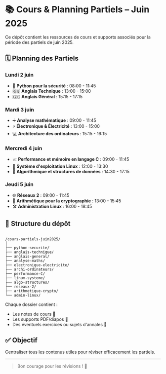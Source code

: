 # 📚 Cours & Planning Partiels – Juin 2025

Ce dépôt contient les ressources de cours et supports associés pour la période des partiels de juin 2025.

## 🗓️ Planning des Partiels

### **Lundi 2 juin**
- 🐍 **Python pour la sécurité** : 08:00 - 11:45  
- 🇬🇧 **Anglais Technique** : 13:00 - 15:00  
- 🇬🇧 **Anglais Général** : 15:15 - 17:15  

### **Mardi 3 juin**
- ➗ **Analyse mathématique** : 09:00 - 11:45  
- ⚡ **Électronique & Électricité** : 13:00 - 15:00  
- 💻 **Architecture des ordinateurs** : 15:15 - 16:15  

### **Mercredi 4 juin**
- 📈 **Performance et mémoire en langage C** : 09:00 - 11:45  
- 🐧 **Système d'exploitation Linux** : 12:00 - 13:30  
- 🧠 **Algorithmique et structures de données** : 14:30 - 17:15  

### **Jeudi 5 juin**
- 🌐 **Réseaux 2** : 09:00 - 11:45  
- 🔢 **Arithmétique pour la cryptographie** : 13:00 - 15:45  
- 🛠️ **Administration Linux** : 16:00 - 18:45  

## 📁 Structure du dépôt

```

/cours-partiels-juin2025/
│
├── python-securite/
├── anglais-technique/
├── anglais-general/
├── analyse-maths/
├── electronique-electricite/
├── archi-ordinateurs/
├── performance-C/
├── linux-systeme/
├── algo-structures/
├── reseaux-2/
├── arithmetique-crypto/
└── admin-linux/

```

Chaque dossier contient :
- Les notes de cours 📒
- Les supports PDF/diapos 💾
- Des éventuels exercices ou sujets d'annales 🧠

## ✅ Objectif

Centraliser tous les contenus utiles pour réviser efficacement les partiels.

---

> Bon courage pour les révisions ! 💪

